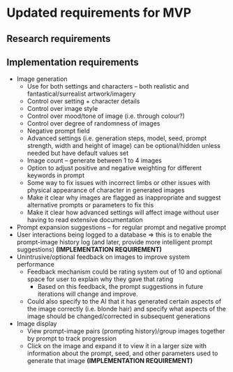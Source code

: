 # Updated requirements for MVP 
## Research requirements



## Implementation requirements
- Image generation
    - Use for both settings and characters – both realistic and fantastical/surrealist artwork/imagery
    - Control over setting + character details
    - Control over image style
    - Control over mood/tone of image (i.e. through colour?)
    - Control over degree of randomness of images
    - Negative prompt field
    - Advanced settings (i.e. generation steps, model, seed, prompt strength, width and height of image) can be optional/hidden unless needed but have default values set
    - Image count – generate between 1 to 4 images
    - Option to adjust positive and negative weighting for different keywords in prompt
    - Some way to fix issues with incorrect limbs or other issues with physical appearance of character in generated images
    - Make it clear why images are flagged as inappropriate and suggest alternative prompts or parameters to fix this
    - Make it clear how advanced settings will affect image without user having to read extensive documentation
- Prompt expansion suggestions – for regular prompt and negative prompt
- User interactions being logged to a database ⇒ this is to enable the prompt-image history log (and later, provide more intelligent prompt suggestions) **(IMPLEMENTATION REQUIREMENT)**
- Unintrusive/optional feedback on images to improve system performance
    - Feedback mechanism could be rating system out of 10 and optional space for user to explain why they gave that rating
        - Based on this feedback, the prompt suggestions in future iterations will change and improve.
    - Could also specify to the AI that it has generated certain aspects of the image correctly (i.e. blonde hair) and specify what aspects of the image should be changed/corrected in subsequent generations
- Image display
    - View prompt-image pairs (prompting history)/group images together by prompt to track progression
    - Click on the image and expand it to view it in a larger size with information about the prompt, seed, and other parameters used to generate that image **(IMPLEMENTATION REQUIREMENT)**
